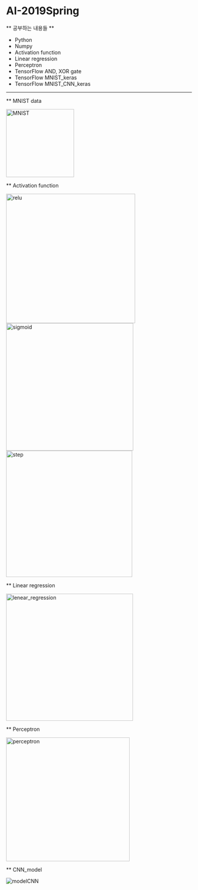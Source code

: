 # AI-2019Spring
** 공부하는 내용들 **
* Python
* Numpy
* Activation function
* Linear regression
* Perceptron
* TensorFlow AND, XOR gate 
* TensorFlow MNIST_keras
* TensorFlow MNIST_CNN_keras

-----------------------------------------
** MNIST data

<img width="184" alt="MNIST" src="https://user-images.githubusercontent.com/42993492/59143049-25c8e000-8a02-11e9-89c1-4a968d4e24e6.PNG">

** Activation function

<img width="350" alt="relu" src="https://user-images.githubusercontent.com/42993492/59143168-dd5df200-8a02-11e9-83b9-8e41c5fb53ee.PNG">
<img width="345" alt="sigmoid" src="https://user-images.githubusercontent.com/42993492/59143169-dd5df200-8a02-11e9-83f3-9afcd808f35a.PNG">
<img width="342" alt="step" src="https://user-images.githubusercontent.com/42993492/59143170-ddf68880-8a02-11e9-87bc-8be79188ecb4.PNG">

** Linear regression

<img width="344" alt="lenear_regression" src="https://user-images.githubusercontent.com/42993492/59143196-4c3b4b00-8a03-11e9-8a65-cab4d1e868ea.PNG">

** Perceptron

<img width="335" alt="perceptron" src="https://user-images.githubusercontent.com/42993492/59143241-bbb13a80-8a03-11e9-89e0-a3a32db8e4e8.PNG">

** CNN_model

![modelCNN](https://user-images.githubusercontent.com/42993492/59143216-7f7dda00-8a03-11e9-8b22-87dcf94c65dc.png)

